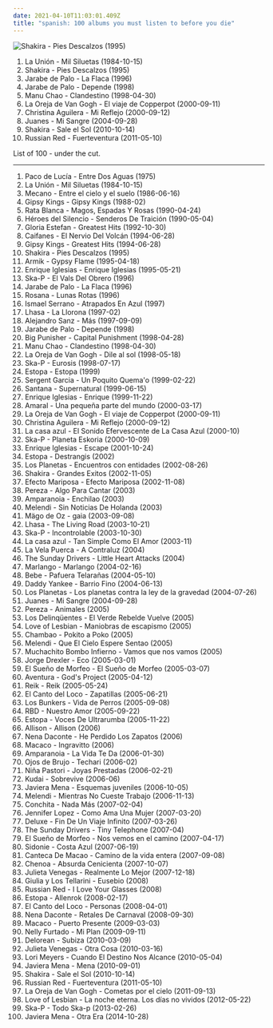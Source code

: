 ```yaml
---
date: 2021-04-10T11:03:01.409Z
title: "spanish: 100 albums you must listen to before you die"
---
```

![Shakira - Pies Descalzos (1995)](https://img.discogs.com/qcWBFQFciRaoopm5UMLAcDJCvFY=/fit-in/600x539/filters:strip_icc():format(jpeg):mode_rgb():quality(90)/discogs-images/R-5261605-1402393167-6660.jpeg.jpg "Shakira - Pies Descalzos (1995)")
<ol class="albums">
<li data-cover="https://img.discogs.com/xXsuSSgDoqDQxdNSs4eG5Qbs2Js=/fit-in/600x600/filters:strip_icc():format(jpeg):mode_rgb():quality(90)/discogs-images/R-6867745-1428334370-7374.jpeg.jpg" data-tags="spanish, new wave, spain, españa, pop-rock, movida, iveldie best of 1984, mil siluetas, lobo en paris" role="button">La Unión - Mil Siluetas (1984-10-15)</li>
<li data-cover="https://img.discogs.com/qcWBFQFciRaoopm5UMLAcDJCvFY=/fit-in/600x539/filters:strip_icc():format(jpeg):mode_rgb():quality(90)/discogs-images/R-5261605-1402393167-6660.jpeg.jpg" data-tags="spanish, latin, shakira, rock" role="button">Shakira - Pies Descalzos (1995)</li>
<li data-cover="http://coverartarchive.org/release/da9bd129-a9ac-4d9d-b915-5940d0a4f451/10021627605-500.jpg" data-tags="spanish" role="button">Jarabe de Palo - La Flaca (1996)</li>
<li data-cover="https://img.discogs.com/kzuEVcaPdfDSKJwaFPlc0bbINmU=/fit-in/600x600/filters:strip_icc():format(jpeg):mode_rgb():quality(90)/discogs-images/R-1382012-1369591658-1780.jpeg.jpg" data-tags="spanish, rock" role="button">Jarabe de Palo - Depende (1998)</li>
<li data-cover="http://coverartarchive.org/release/14dd5d50-34b9-4488-b87f-a79b5a6b52f5/6051149256-500.jpg" data-tags="latin, reggae" role="button">Manu Chao - Clandestino (1998-04-30)</li>
<li data-cover="http://coverartarchive.org/release/3e1b3d08-3af2-43ac-8010-64a801b45d25/10003126515-500.jpg" data-tags="spanish, pop" role="button">La Oreja de Van Gogh - El viaje de Copperpot (2000-09-11)</li>
<li data-cover="http://coverartarchive.org/release/56c57eda-b255-3626-9962-8cf341f4b50d/8669620484-500.jpg" data-tags="pop, spanish, latin" role="button">Christina Aguilera - Mi Reflejo (2000-09-12)</li>
<li data-cover="http://coverartarchive.org/release/39ba4a29-2c48-3d6c-9d65-4349c7109b6e/18202568447-500.jpg" data-tags="latin" role="button">Juanes - Mi Sangre (2004-09-28)</li>
<li data-cover="https://img.discogs.com/CqC3uYplVNEfe1Ko7IVHDI3ImJY=/fit-in/500x484/filters:strip_icc():format(jpeg):mode_rgb():quality(90)/discogs-images/R-2169436-1267751480.jpeg.jpg" data-tags="pop, latin" role="button">Shakira - Sale el Sol (2010-10-14)</li>
<li data-cover="https://img.discogs.com/o05yWSBOKT3HgtC8ilBMpVhim7I=/fit-in/500x500/filters:strip_icc():format(jpeg):mode_rgb():quality(90)/discogs-images/R-2903044-1306494863.jpeg.jpg" data-tags="spanish, female vocalist" role="button">Russian Red - Fuerteventura (2011-05-10)</li>
</ol>
List of 100 - under the cut.
<!-- more -->

_________________

<ol class="albums">
<li data-cover="https://img.discogs.com/8d8f8f69c0b35de09d8b8b063a3d2cd54dd9e234/images/spacer.gif" data-tags="flamenco" role="button">
Paco de Lucía - Entre Dos Aguas (1975)
</li>
<li data-cover="https://img.discogs.com/xXsuSSgDoqDQxdNSs4eG5Qbs2Js=/fit-in/600x600/filters:strip_icc():format(jpeg):mode_rgb():quality(90)/discogs-images/R-6867745-1428334370-7374.jpeg.jpg" data-tags="spanish, new wave, spain, españa, pop-rock, movida, iveldie best of 1984, mil siluetas, lobo en paris" role="button">
La Unión - Mil Siluetas (1984-10-15)
</li>
<li data-cover="http://coverartarchive.org/release/23694683-ade1-45f8-94d6-41889765ca8f/7895158561-500.jpg" data-tags="baroque pop" role="button">
Mecano - Entre el cielo y el suelo (1986-06-16)
</li>
<li data-cover="https://via.placeholder.com/450" data-tags="flamenco" role="button">
Gipsy Kings - Gipsy Kings (1988-02)
</li>
<li data-cover="https://img.discogs.com/uiYG7UjCWeypL7307nW6v9SyzaY=/fit-in/500x457/filters:strip_icc():format(jpeg):mode_rgb():quality(90)/discogs-images/R-14365523-1573061815-6496.jpeg.jpg" data-tags="heavy metal, spanish, rata blanca, hard rock, argentina" role="button">
Rata Blanca - Magos, Espadas Y Rosas (1990-04-24)
</li>
<li data-cover="http://coverartarchive.org/release/ccf687e1-d013-426b-b5d3-aa3c50a93929/6801915337-500.jpg" data-tags="rock" role="button">
Héroes del Silencio - Senderos De Traición (1990-05-04)
</li>
<li data-cover="http://coverartarchive.org/release/7a0f9951-da70-4731-bf4d-50ffbd9baf49/10134225946-500.jpg" data-tags="latin, latin pop" role="button">
Gloria Estefan - Greatest Hits (1992-10-30)
</li>
<li data-cover="https://via.placeholder.com/450" data-tags="spanish, mexico, rock en espanol, caifanes, rock mexicano, chill in, caos coleccion rock latinoamericano, lo mejor n espanol" role="button">
Caifanes - El Nervio Del Volcán (1994-06-28)
</li>
<li data-cover="https://img.discogs.com/CymqfUebWk6JIhMNkp2cRtMF6mU=/fit-in/600x450/filters:strip_icc():format(jpeg):mode_rgb():quality(90)/discogs-images/R-10597828-1500660748-7245.jpeg.jpg" data-tags="gipsy kings" role="button">
Gipsy Kings - Greatest Hits (1994-06-28)
</li>
<li data-cover="https://img.discogs.com/qcWBFQFciRaoopm5UMLAcDJCvFY=/fit-in/600x539/filters:strip_icc():format(jpeg):mode_rgb():quality(90)/discogs-images/R-5261605-1402393167-6660.jpeg.jpg" data-tags="spanish, latin, shakira, rock" role="button">
Shakira - Pies Descalzos (1995)
</li>
<li data-cover="http://coverartarchive.org/release/e6420c2c-7ada-4a92-a16f-0ca0ced49290/14955445741-500.jpg" data-tags="gypsy flame, guitar, spanish, flamenco" role="button">
Armik - Gypsy Flame (1995-04-18)
</li>
<li data-cover="http://coverartarchive.org/release/f69d1cdc-e903-40f8-ab38-c1e968d26f60/9857346505-500.jpg" data-tags="latin, spanish" role="button">
Enrique Iglesias - Enrique Iglesias (1995-05-21)
</li>
<li data-cover="http://coverartarchive.org/release/3414cb5d-d3bc-37b8-9392-8c525fa1af52/3334214007-500.jpg" data-tags="ska, ska punk" role="button">
Ska-P - El Vals Del Obrero (1996)
</li>
<li data-cover="http://coverartarchive.org/release/da9bd129-a9ac-4d9d-b915-5940d0a4f451/10021627605-500.jpg" data-tags="spanish" role="button">
Jarabe de Palo - La Flaca (1996)
</li>
<li data-cover="http://coverartarchive.org/release/1da84ef6-48ab-4065-9c60-4f94edc96cb6/2544207519-500.jpg" data-tags="spanish" role="button">
Rosana - Lunas Rotas (1996)
</li>
<li data-cover="http://coverartarchive.org/release/43f4e4b2-88f9-4bbb-b59c-22efacc086bf/25183529349-500.jpg" data-tags="spanish, cantautor" role="button">
Ismael Serrano - Atrapados En Azul (1997)
</li>
<li data-cover="http://coverartarchive.org/release/6025a2f5-91b2-4a23-b314-9ef6c75daffe/25855299022-500.jpg" data-tags="lhasa, spanish, female vocalists, latin" role="button">
Lhasa - La Llorona (1997-02)
</li>
<li data-cover="http://coverartarchive.org/release/71002510-5601-4650-b2e5-974c106dfaf6/7454247107-500.jpg" data-tags="alejandro sanz" role="button">
Alejandro Sanz - Más (1997-09-09)
</li>
<li data-cover="https://img.discogs.com/kzuEVcaPdfDSKJwaFPlc0bbINmU=/fit-in/600x600/filters:strip_icc():format(jpeg):mode_rgb():quality(90)/discogs-images/R-1382012-1369591658-1780.jpeg.jpg" data-tags="spanish, rock" role="button">
Jarabe de Palo - Depende (1998)
</li>
<li data-cover="http://coverartarchive.org/release/5ff73aa7-2326-444e-9204-1125f2bd4684/2977313794-500.jpg" data-tags="rap" role="button">
Big Punisher - Capital Punishment (1998-04-28)
</li>
<li data-cover="http://coverartarchive.org/release/14dd5d50-34b9-4488-b87f-a79b5a6b52f5/6051149256-500.jpg" data-tags="latin, reggae" role="button">
Manu Chao - Clandestino (1998-04-30)
</li>
<li data-cover="http://coverartarchive.org/release/31e185d2-2f85-4fdd-ba61-e4928eb9c6ab/13189115365-500.jpg" data-tags="spanish" role="button">
La Oreja de Van Gogh - Dile al sol (1998-05-18)
</li>
<li data-cover="http://coverartarchive.org/release/ddcc0477-d4b6-4201-85d1-df5e10482c16/28801509453-500.jpg" data-tags="ska, ska punk" role="button">
Ska-P - Eurosis (1998-07-17)
</li>
<li data-cover="http://coverartarchive.org/release/38e4864f-a608-43ca-8074-e781ae55309e/15971396920-500.jpg" data-tags="spanish, flamenco" role="button">
Estopa - Estopa (1999)
</li>
<li data-cover="http://coverartarchive.org/release/d0f72e80-43c1-4b6f-bafb-befb3b049b80/15836875362-500.jpg" data-tags="reggae, latin, salsa, spanish" role="button">
Sergent Garcia - Un Poquito Quema'o (1999-02-22)
</li>
<li data-cover="http://coverartarchive.org/release/bf0de05c-8e66-4601-9d16-b589395afcb4/28395165230-500.jpg" data-tags="latin rock, rock, latin" role="button">
Santana - Supernatural (1999-06-15)
</li>
<li data-cover="http://coverartarchive.org/release/64cfc603-3ce2-4a8f-85b6-647fb181a991/4653672920-500.jpg" data-tags="latin, pop" role="button">
Enrique Iglesias - Enrique (1999-11-22)
</li>
<li data-cover="http://coverartarchive.org/release/7cc492ce-ff7f-4433-b969-2fd46365294c/10454277903-500.jpg" data-tags="spanish, amaral" role="button">
Amaral - Una pequeña parte del mundo (2000-03-17)
</li>
<li data-cover="http://coverartarchive.org/release/3e1b3d08-3af2-43ac-8010-64a801b45d25/10003126515-500.jpg" data-tags="spanish, pop" role="button">
La Oreja de Van Gogh - El viaje de Copperpot (2000-09-11)
</li>
<li data-cover="http://coverartarchive.org/release/56c57eda-b255-3626-9962-8cf341f4b50d/8669620484-500.jpg" data-tags="pop, spanish, latin" role="button">
Christina Aguilera - Mi Reflejo (2000-09-12)
</li>
<li data-cover="http://coverartarchive.org/release/6d36e02a-6d3e-454e-8cd9-89a2df1b3d49/14485836426-500.jpg" data-tags="spanish, indie-pop" role="button">
La casa azul - El Sonido Efervescente de La Casa Azul (2000-10)
</li>
<li data-cover="http://coverartarchive.org/release/afd09c19-87f1-368e-8e9a-738186154f7f/25137146393-500.jpg" data-tags="ska punk, ska" role="button">
Ska-P - Planeta Eskoria (2000-10-09)
</li>
<li data-cover="http://coverartarchive.org/release/ccc63332-20d9-45e5-8696-4a43a878573c/5678864747-500.jpg" data-tags="pop" role="button">
Enrique Iglesias - Escape (2001-10-24)
</li>
<li data-cover="https://img.discogs.com/f0b9ZxXGKmtCCqbq4Kh13jGK5Do=/fit-in/600x600/filters:strip_icc():format(jpeg):mode_rgb():quality(90)/discogs-images/R-1470734-1222145038.jpeg.jpg" data-tags="spanish" role="button">
Estopa - Destrangis (2002)
</li>
<li data-cover="https://img.discogs.com/575lyRIquyOOC1twTeKx0MUmAw0=/fit-in/600x507/filters:strip_icc():format(jpeg):mode_rgb():quality(90)/discogs-images/R-1577693-1540603230-9511.jpeg.jpg" data-tags="spanish, indie rock" role="button">
Los Planetas - Encuentros con entidades (2002-08-26)
</li>
<li data-cover="http://coverartarchive.org/release/15483097-3a69-3b70-ae4a-40ca82156c27/7143040493-500.jpg" data-tags="latin, shakira, pop" role="button">
Shakira - Grandes Exitos (2002-11-05)
</li>
<li data-cover="https://via.placeholder.com/450" data-tags="spanish, my albums spanish" role="button">
Efecto Mariposa - Efecto Mariposa (2002-11-08)
</li>
<li data-cover="https://via.placeholder.com/450" data-tags="spanish" role="button">
Pereza - Algo Para Cantar (2003)
</li>
<li data-cover="https://img.discogs.com/rniixT0KyLXm7Y4H6bayTeVVRlc=/fit-in/350x350/filters:strip_icc():format(jpeg):mode_rgb():quality(90)/discogs-images/R-1918939-1281404573.jpeg.jpg" data-tags="spanish, fusion, latin, mestizo" role="button">
Amparanoia - Enchilao (2003)
</li>
<li data-cover="https://img.discogs.com/m_QVJX6IYZeBCULTKqgUy_sQK58=/fit-in/600x600/filters:strip_icc():format(jpeg):mode_rgb():quality(90)/discogs-images/R-3578984-1336039114.jpeg.jpg" data-tags="spanish" role="button">
Melendi - Sin Noticias De Holanda (2003)
</li>
<li data-cover="http://coverartarchive.org/release/07a7dcb9-402f-45b2-ac17-28321b407163/15594205278-500.jpg" data-tags="folk metal" role="button">
Mägo de Oz - gaia (2003-09-08)
</li>
<li data-cover="http://coverartarchive.org/release/8472ac8d-284a-3504-8e36-7e1456f54f0a/18885750436-500.jpg" data-tags="world, latin" role="button">
Lhasa - The Living Road (2003-10-21)
</li>
<li data-cover="http://coverartarchive.org/release/76df3695-a644-3b06-b36b-8e60494a04c2/3334255387-500.jpg" data-tags="ska" role="button">
Ska-P - Incontrolable (2003-10-30)
</li>
<li data-cover="http://coverartarchive.org/release/fc1e4a4a-6962-46d5-af09-1a985555b047/3847020956-500.jpg" data-tags="pop, i love this album" role="button">
La casa azul - Tan Simple Como El Amor (2003-11)
</li>
<li data-cover="http://coverartarchive.org/release/1b544a67-5aef-4ec5-a6c4-470e45338362/4799388238-500.jpg" data-tags="spanish, rock, uruguay" role="button">
La Vela Puerca - A Contraluz (2004)
</li>
<li data-cover="http://coverartarchive.org/release/5261a5e1-119d-4bf1-8eab-c77ae2b6e215/17656216221-500.jpg" data-tags="spanish" role="button">
The Sunday Drivers - Little Heart Attacks (2004)
</li>
<li data-cover="http://coverartarchive.org/release/aa6a8f2d-86d2-43d1-b603-6982a5114ca7/26640936451-500.jpg" data-tags="spanish, indie, 00s, favoritos, originales" role="button">
Marlango - Marlango (2004-02-16)
</li>
<li data-cover="http://coverartarchive.org/release/61c1fb8a-4a35-417e-ac44-be5dd6f20357/6262805461-500.jpg" data-tags="bebe" role="button">
Bebe - Pafuera Telarañas (2004-05-10)
</li>
<li data-cover="http://coverartarchive.org/release/0b0e84e9-a01f-41bc-bc5b-4d0322983076/14746881987-500.jpg" data-tags="reggaeton" role="button">
Daddy Yankee - Barrio Fino (2004-06-13)
</li>
<li data-cover="http://coverartarchive.org/release/0349630a-af24-4a4c-b955-7fe917108215/18434176497-500.jpg" data-tags="spanish, indie" role="button">
Los Planetas - Los planetas contra la ley de la gravedad (2004-07-26)
</li>
<li data-cover="http://coverartarchive.org/release/39ba4a29-2c48-3d6c-9d65-4349c7109b6e/18202568447-500.jpg" data-tags="latin" role="button">
Juanes - Mi Sangre (2004-09-28)
</li>
<li data-cover="http://coverartarchive.org/release/cc18ef53-bcf2-4877-bed1-f180433aa0e0/2186707785-500.jpg" data-tags="spanish, pop" role="button">
Pereza - Animales (2005)
</li>
<li data-cover="http://coverartarchive.org/release/0af3a120-3332-464c-a79e-722793484d3f/14271056811-500.jpg" data-tags="españa" role="button">
Los Delinqüentes - El Verde Rebelde Vuelve (2005)
</li>
<li data-cover="http://coverartarchive.org/release/fade4392-4b7c-4e21-861c-16bb795253ca/8895468005-500.jpg" data-tags="spanish indie pop" role="button">
Love of Lesbian - Maniobras de escapismo (2005)
</li>
<li data-cover="http://coverartarchive.org/release/dc6df332-e07f-4366-b8fa-40c7a635c6e3/8120090788-500.jpg" data-tags="flamenco" role="button">
Chambao - Pokito a Poko (2005)
</li>
<li data-cover="https://via.placeholder.com/450" data-tags="spanish, spanish pop, rock español, rumba flamenca, spanish - pop rock" role="button">
Melendi - Que El Cielo Espere Sentao (2005)
</li>
<li data-cover="http://coverartarchive.org/release/6b0c0780-d551-4378-9a60-1ede2a9ded6d/14269202127-500.jpg" data-tags="spanish, fusion" role="button">
Muchachito Bombo Infierno - Vamos que nos vamos (2005)
</li>
<li data-cover="https://img.discogs.com/2KjH5VWoCZWfH2vvjz9g1vdZaZc=/fit-in/320x320/filters:strip_icc():format(jpeg):mode_rgb():quality(90)/discogs-images/R-3487682-1332343967.jpeg.jpg" data-tags="latin folk" role="button">
Jorge Drexler - Eco (2005-03-01)
</li>
<li data-cover="http://coverartarchive.org/release/592be524-d370-401a-840f-c40e54e7e981/10167662777-500.jpg" data-tags="spanish" role="button">
El Sueño de Morfeo - El Sueño de Morfeo (2005-03-07)
</li>
<li data-cover="https://img.discogs.com/cfc9e7fd50d7c9c08931869b95f6849a01d0635d/images/spacer.gif" data-tags="bachata" role="button">
Aventura - God's Project (2005-04-12)
</li>
<li data-cover="http://coverartarchive.org/release/d95751d8-e622-4fa1-b745-b69c4596889c/15019413195-500.jpg" data-tags="pop, reik" role="button">
Reik - Reik (2005-05-24)
</li>
<li data-cover="http://coverartarchive.org/release/b241b5a5-c84e-4ad5-a125-071241f5f8bf/14269118877-500.jpg" data-tags="spanish, zapatillas" role="button">
El Canto del Loco - Zapatillas (2005-06-21)
</li>
<li data-cover="http://coverartarchive.org/release/66f1b72f-dc0f-477f-961d-40367089ec17/10672987179-500.jpg" data-tags="rock chileno" role="button">
Los Bunkers - Vida de Perros (2005-09-08)
</li>
<li data-cover="http://coverartarchive.org/release/b04d255e-d2bd-48b9-800e-243e79c81d55/17642227829-500.jpg" data-tags="rbd" role="button">
RBD - Nuestro Amor (2005-09-22)
</li>
<li data-cover="http://coverartarchive.org/release/b82cca95-3199-4621-b6b0-ac9ae5532c50/15698916078-500.jpg" data-tags="spanish" role="button">
Estopa - Voces De Ultrarumba (2005-11-22)
</li>
<li data-cover="https://img.discogs.com/nGQ1DxFBgMEqW8q5FHPn7OjycCI=/fit-in/600x600/filters:strip_icc():format(jpeg):mode_rgb():quality(90)/discogs-images/R-7992104-1530923677-1312.jpeg.jpg" data-tags="spanish, pop, tianguiscore" role="button">
Allison - Allison (2006)
</li>
<li data-cover="http://coverartarchive.org/release/6b2235d4-eac6-4d42-9d2e-c3a46dbab436/10431262964-500.jpg" data-tags="he perdido los zapatos" role="button">
Nena Daconte - He Perdido Los Zapatos (2006)
</li>
<li data-cover="http://coverartarchive.org/release/bb4250c1-3da2-4edf-a385-9d84a2d82c4f/4379855881-500.jpg" data-tags="flamenco, mestizo" role="button">
Macaco - Ingravitto (2006)
</li>
<li data-cover="http://coverartarchive.org/release/d75ed226-29f2-42bc-98de-d05a83b9cf12/15789968633-500.jpg" data-tags="spanish" role="button">
Amparanoia - La Vida Te Da (2006-01-30)
</li>
<li data-cover="http://coverartarchive.org/release/acd29b03-aad7-433f-b959-715c4319601b/3956393065-500.jpg" data-tags="spanish, flamenco" role="button">
Ojos de Brujo - Techari (2006-02)
</li>
<li data-cover="http://coverartarchive.org/release/fad57385-6e8d-4213-b82e-6adfea8e2d69/18994007660-500.jpg" data-tags="nina pastori" role="button">
Niña Pastori - Joyas Prestadas (2006-02-21)
</li>
<li data-cover="https://img.discogs.com/cOP6xm-3k2oCYf05vZHqYJ-eaL4=/fit-in/600x600/filters:strip_icc():format(jpeg):mode_rgb():quality(90)/discogs-images/R-1314544-1602976567-6600.jpeg.jpg" data-tags="spanish, pop, rock, alternative, latin, mexico, ballad, mexican, mexicano, mierda" role="button">
Kudai - Sobrevive (2006-06)
</li>
<li data-cover="http://coverartarchive.org/release/bea922ba-68ee-4af0-9bb4-0f58c502c4c7/6286413821-500.jpg" data-tags="electropop, pop" role="button">
Javiera Mena - Esquemas juveniles (2006-10-05)
</li>
<li data-cover="http://coverartarchive.org/release/785febd6-84e4-4cca-b7ef-f95f9f598b17/15638856505-500.jpg" data-tags="spanish" role="button">
Melendi - Mientras No Cueste Trabajo (2006-11-13)
</li>
<li data-cover="https://via.placeholder.com/450" data-tags="pop latino, spanish, latina" role="button">
Conchita - Nada Más (2007-02-04)
</li>
<li data-cover="http://coverartarchive.org/release/cac4eec8-1534-4fd1-9167-56cfeb2c5be4/10004845334-500.jpg" data-tags="latin pop" role="button">
Jennifer Lopez - Como Ama Una Mujer (2007-03-20)
</li>
<li data-cover="https://img.discogs.com/9_zEdizJZBqxLWjxC8OQG8L7NL8=/fit-in/446x446/filters:strip_icc():format(jpeg):mode_rgb():quality(90)/discogs-images/R-5677428-1399668296-8258.jpeg.jpg" data-tags="spanish, indie, spanish indie pop" role="button">
Deluxe - Fin De Un Viaje Infinito (2007-03-26)
</li>
<li data-cover="http://coverartarchive.org/release/d0beeda5-9725-40d7-ae0d-83e92a493743/17656218587-500.jpg" data-tags="spanish, pop rock" role="button">
The Sunday Drivers - Tiny Telephone (2007-04)
</li>
<li data-cover="http://coverartarchive.org/release/c0c3e343-4ad3-4551-8dc7-9bee366d537b/10194948769-500.jpg" data-tags="spanish, folk, celtic, pop-rock, conchi" role="button">
El Sueño de Morfeo - Nos vemos en el camino (2007-04-17)
</li>
<li data-cover="https://via.placeholder.com/450" data-tags="spanish, spanish indie pop, sidonie, le mola a migue, estan en la base de mi piramide alimentaria" role="button">
Sidonie - Costa Azul (2007-06-19)
</li>
<li data-cover="http://coverartarchive.org/release/c7549490-0cb7-4362-b9d2-7a850d4d0a50/2659670336-500.jpg" data-tags="flamenco" role="button">
Canteca De Macao - Camino de la vida entera (2007-09-08)
</li>
<li data-cover="https://img.discogs.com/hkRBEmiizqwHJfmHOuSUBuFlFHM=/fit-in/600x590/filters:strip_icc():format(jpeg):mode_rgb():quality(90)/discogs-images/R-5228379-1486413422-9331.jpeg.jpg" data-tags="spanish, pop, pop-rock, jonas brothers, spanisch pop, absurda cenicienta chenoa" role="button">
Chenoa - Absurda Cenicienta (2007-10-07)
</li>
<li data-cover="http://coverartarchive.org/release/4d66a821-481a-4abd-b56b-de6f123f6b64/17263278835-500.jpg" data-tags="spanish, folk, compilation, alternative pop, latin pop, mexican, accordion" role="button">
Julieta Venegas - Realmente Lo Mejor (2007-12-18)
</li>
<li data-cover="https://img.discogs.com/YClRmf-iLk3WIZudmv53KedPEf4=/fit-in/400x357/filters:strip_icc():format(jpeg):mode_rgb():quality(90)/discogs-images/R-2734356-1298628964.jpeg.jpg" data-tags="spanish, neofolk, bacelona" role="button">
Giulia y Los Tellarini - Eusebio (2008)
</li>
<li data-cover="http://coverartarchive.org/release/3c4b4019-e51b-4334-811f-ca2621f32187/20956673504-500.jpg" data-tags="singer-songwriter, female vocalist, can you hear the rain" role="button">
Russian Red - I Love Your Glasses (2008)
</li>
<li data-cover="https://via.placeholder.com/450" data-tags="spanish, flamenco, estopa" role="button">
Estopa - Allenrok (2008-02-17)
</li>
<li data-cover="http://coverartarchive.org/release/8181818a-b06f-495d-a781-7ddd106441c7/16017606800-500.jpg" data-tags="spanish, personas" role="button">
El Canto del Loco - Personas (2008-04-01)
</li>
<li data-cover="http://coverartarchive.org/release/533fb246-8a8c-477e-afff-4b748ca31819/6355263327-500.jpg" data-tags="spanish, pop-rock, discos 2009" role="button">
Nena Daconte - Retales De Carnaval (2008-09-30)
</li>
<li data-cover="http://coverartarchive.org/release/15d0476e-7396-424d-b363-f54fc4ed2ad2/14271364603-500.jpg" data-tags="spanish" role="button">
Macaco - Puerto Presente (2009-03-03)
</li>
<li data-cover="https://img.discogs.com/GRdLj9VQTH8q4-BbEDIasPD3_-Y=/fit-in/446x444/filters:strip_icc():format(jpeg):mode_rgb():quality(90)/discogs-images/R-6930291-1429756923-9470.jpeg.jpg" data-tags="pop" role="button">
Nelly Furtado - Mi Plan (2009-09-11)
</li>
<li data-cover="https://img.discogs.com/srObQIiZMh0cR-pRX8Hb8IWTVrc=/fit-in/497x500/filters:strip_icc():format(jpeg):mode_rgb():quality(90)/discogs-images/R-2318055-1276538109.jpeg.jpg" data-tags="indie" role="button">
Delorean - Subiza (2010-03-09)
</li>
<li data-cover="https://img.discogs.com/FpVgmSlwRldI-Orh2Hmj_BXsj30=/fit-in/600x600/filters:strip_icc():format(jpeg):mode_rgb():quality(90)/discogs-images/R-2198025-1319308947.jpeg.jpg" data-tags="spanish, folk, latin pop, mexican, ranchera" role="button">
Julieta Venegas - Otra Cosa (2010-03-16)
</li>
<li data-cover="http://coverartarchive.org/release/180b7c3a-990c-48ac-b197-dd8e7f0f1ad1/1460708954-500.jpg" data-tags="spanish, albums i own on cd" role="button">
Lori Meyers - Cuando El Destino Nos Alcance (2010-05-04)
</li>
<li data-cover="http://coverartarchive.org/release/d5de7e14-2ce7-4167-bced-5e89db55b8ca/6263362617-500.jpg" data-tags="electropop, electronic, synthpop" role="button">
Javiera Mena - Mena (2010-09-01)
</li>
<li data-cover="https://img.discogs.com/CqC3uYplVNEfe1Ko7IVHDI3ImJY=/fit-in/500x484/filters:strip_icc():format(jpeg):mode_rgb():quality(90)/discogs-images/R-2169436-1267751480.jpeg.jpg" data-tags="pop, latin" role="button">
Shakira - Sale el Sol (2010-10-14)
</li>
<li data-cover="https://img.discogs.com/o05yWSBOKT3HgtC8ilBMpVhim7I=/fit-in/500x500/filters:strip_icc():format(jpeg):mode_rgb():quality(90)/discogs-images/R-2903044-1306494863.jpeg.jpg" data-tags="spanish, female vocalist" role="button">
Russian Red - Fuerteventura (2011-05-10)
</li>
<li data-cover="https://img.discogs.com/tb8mAspZa_dVhWb5D14q5C6S2TE=/fit-in/600x598/filters:strip_icc():format(jpeg):mode_rgb():quality(90)/discogs-images/R-3271336-1595726108-9111.jpeg.jpg" data-tags="spanish" role="button">
La Oreja de Van Gogh - Cometas por el cielo (2011-09-13)
</li>
<li data-cover="http://coverartarchive.org/release/6478b2f9-b369-47fc-a96f-cadb157d8991/1027308038-500.jpg" data-tags="spanish, indie" role="button">
Love of Lesbian - La noche eterna. Los días no vividos (2012-05-22)
</li>
<li data-cover="http://coverartarchive.org/release/aee40e9a-6f3c-4608-84d4-c880ae449b3f/4206327898-500.jpg" data-tags="spanish, ska punk, 2010s, ska-p, sony bmg, compilation album, greatest hits album, todo ska-p, k1r7m, tony lopez" role="button">
Ska-P - Todo Ska-p (2013-02-26)
</li>
<li data-cover="http://coverartarchive.org/release/948c3f7f-5c26-49d2-9b0e-0281a8394517/16241880584-500.jpg" data-tags="electropop, synthpop, alternative" role="button">
Javiera Mena - Otra Era (2014-10-28)
</li>
</ol>